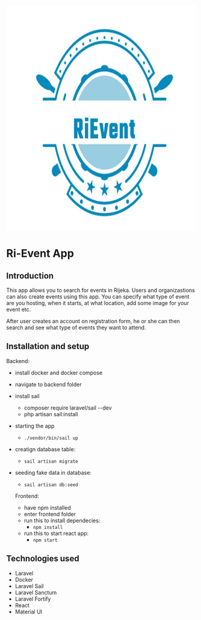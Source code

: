 <img src="Ri-Event.jpeg" alt="Opis slike" width="1000" height="600">


# Ri-Event App

## Introduction

This app allows you to search for events in Rijeka. Users and organizastions can also create events using this app. You can specify what type of event are you hosting, when it starts, at what location, add some image for your event etc. 

After user creates an account on registration form, he or she can then search and see what type of events they want to attend.


## Installation and setup

Backend:

- install docker and docker compose
- navigate to backend folder
- install sail 
    *  composer require laravel/sail --dev
    *  php artisan sail:install
- starting the app
    * ` ./vendor/bin/sail up `
- creatign database table:
    * `sail artisan migrate`
- seeding fake data in database:
    * `sail artisan db:seed`
    
  Frontend:
  
  - have npm installed
  - enter frontend folder
  - run this to install dependecies:
    * `npm install`
  - run this to start react app:
    * `npm start`


## Technologies used

- Laravel
- Docker
- Laravel Sail
- Laravel Sanctum
- Laravel Fortify
- React
- Material UI
